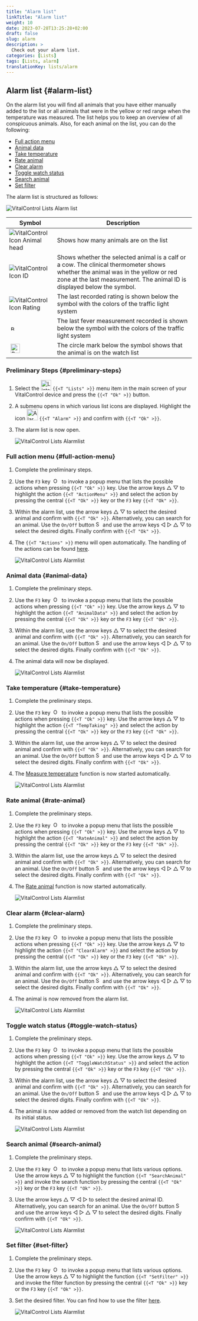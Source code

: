 ```yaml
---
title: "Alarm list"
linkTitle: "Alarm list"
weight: 10
date: 2023-07-28T13:25:28+02:00
draft: false
slug: alarm
description: >
  Check out your alarm list.
categories: [Lists]
tags: [Lists, alarm]
translationKey: lists/alarm
---
```

## Alarm list {#alarm-list}

On the alarm list you will find all animals that you have either manually added to the list or all animals that were in the yellow or red range when the temperature was measured. The list helps you to keep an overview of all conspicuous animals. Also, for each animal on the list, you can do the following:

- [Full action menu](#full-action-menu)
- [Animal data](#animal-data)
- [Take temperature](#take-temperature)
- [Rate animal](#rate-animal)
- [Clear alarm](#clear-alarm)
- [Toggle watch status](#toggle-watch-status)
- [Search animal](#search-animal)
- [Set filter](#set-filter)

The alarm list is structured as follows:

   ![VitalControl Lists Alarm list](../images/alarmstructure.png "Structure of the alarm list")

|Symbol   | Description
|-------  |----
| ![VitalControl Icon Animal head](../images/kopf.png "Animal head") | Shows how many animals are on the list
| ![VitalControl Icon ID](../images/ID.png "ID") | Shows whether the selected animal is a calf or a cow. The clinical thermometer shows whether the animal was in the yellow or red zone at the last measurement. The animal ID is displayed below the symbol.
| ![VitalControl Icon Rating](../images/auge.png "Icon Rating") | The last recorded rating is shown below the symbol with the colors of the traffic light system
| &nbsp;<img src="/icons/actions/temperature.svg" width="12" align="bottom" alt="Body temperature" title="Body temperature" /> | The last fever measurement recorded is shown below the symbol with the colors of the traffic light system
| &nbsp;<img src="/icons/actions/rating.svg" width="25" align="bottom" alt="Rating of animal" title="Rating" /> |The circle mark below the symbol shows that the animal is on the watch list

### Preliminary Steps {#preliminary-steps}

1. Select the <img src="/icons/main/lists.svg" width="28" align="bottom" alt="Lists" /> `{{<T "Lists" >}}` menu item in the main screen of your VitalControl device and press the `{{<T "Ok" >}}` button.

2. A submenu opens in which various list icons are displayed. Highlight the icon <img src="/icons/lists/alarmlist.svg" width="30" align="bottom" alt="Alarm" /> `{{<T "Alarm" >}}` and confirm with `{{<T "Ok" >}}`.

3. The alarm list is now open.

   ![VitalControl Lists Alarmlist](../images/firststeps.png "Preliminary Steps")

### Full action menu {#full-action-menu}

1. Complete the preliminary steps.

2. Use the `F3` key &nbsp;<img src="/icons/footer/open-popup.svg" width="15" align="bottom" alt="Open popup" />&nbsp; to invoke a popup menu that lists the possible actions when pressing `{{<T "Ok" >}}` key. Use the arrow keys △ ▽ to highlight the action `{{<T "ActionMenu" >}}` and select the action by pressing the central `{{<T "Ok" >}}` key or the `F3` key `{{<T "Ok" >}}`.

3. Within the alarm list, use the arrow keys △ ▽ to select the desired animal and confirm with `{{<T "Ok" >}}`. Alternatively, you can search for an animal. Use the `On/Off` button <img src="/icons/footer/search.svg" width="15" align="bottom" alt="Search" /> and use the arrow keys ◁ ▷ △ ▽ to select the desired digits. Finally confirm with `{{<T "Ok" >}}`.

4. The `{{<T "Actions" >}}` menu will open automatically. The handling of the actions can be found [here](/en/docs/actions/).

   ![VitalControl Lists Alarmlist](../images/actionmenu.png "Action menu")

### Animal data {#animal-data}

1. Complete the preliminary steps.

2. Use the `F3` key &nbsp;<img src="/icons/footer/open-popup.svg" width="15" align="bottom" alt="Open popup" />&nbsp; to invoke a popup menu that lists the possible actions when pressing `{{<T "Ok" >}}` key. Use the arrow keys △ ▽ to highlight the action `{{<T "AnimalData" >}}` and select the action by pressing the central `{{<T "Ok" >}}` key or the `F3` key `{{<T "Ok" >}}`.

3. Within the alarm list, use the arrow keys △ ▽ to select the desired animal and confirm with `{{<T "Ok" >}}`. Alternatively, you can search for an animal. Use the `On/Off` button <img src="/icons/footer/search.svg" width="15" align="bottom" alt="Search" /> and use the arrow keys ◁ ▷ △ ▽ to select the desired digits. Finally confirm with `{{<T "Ok" >}}`.

4. The animal data will now be displayed.

   ![VitalControl Lists Alarmlist](../images/animaldata.png "Animal data")

### Take temperature {#take-temperature}

1. Complete the preliminary steps.

2. Use the `F3` key &nbsp;<img src="/icons/footer/open-popup.svg" width="15" align="bottom" alt="Open popup" />&nbsp; to invoke a popup menu that lists the possible actions when pressing `{{<T "Ok" >}}` key. Use the arrow keys △ ▽ to highlight the action `{{<T "TempTaking" >}}` and select the action by pressing the central `{{<T "Ok" >}}` key or the `F3` key `{{<T "Ok" >}}`.

3. Within the alarm list, use the arrow keys △ ▽ to select the desired animal and confirm with `{{<T "Ok" >}}`. Alternatively, you can search for an animal. Use the `On/Off` button <img src="/icons/footer/search.svg" width="15" align="bottom" alt="Search" /> and use the arrow keys ◁ ▷ △ ▽ to select the desired digits. Finally confirm with `{{<T "Ok" >}}`.

4. The [Measure temperature](/en/docs/actions/measure-temperature/#measure-fever) function is now started automatically.

   ![VitalControl Lists Alarmlist](../images/temperature.png "Take temperature")

### Rate animal {#rate-animal}

1. Complete the preliminary steps.

2. Use the `F3` key &nbsp;<img src="/icons/footer/open-popup.svg" width="15" align="bottom" alt="Open popup" />&nbsp; to invoke a popup menu that lists the possible actions when pressing `{{<T "Ok" >}}` key. Use the arrow keys △ ▽ to highlight the action `{{<T "RateAnimal" >}}` and select the action by pressing the central `{{<T "Ok" >}}` key or the `F3` key `{{<T "Ok" >}}`.

3. Within the alarm list, use the arrow keys △ ▽ to select the desired animal and confirm with `{{<T "Ok" >}}`. Alternatively, you can search for an animal. Use the `On/Off` button <img src="/icons/footer/search.svg" width="15" align="bottom" alt="Search" /> and use the arrow keys ◁ ▷ △ ▽ to select the desired digits. Finally confirm with `{{<T "Ok" >}}`.

4. The [Rate animal](/en/docs/actions/rating/#rate-your-animals) function is now started automatically.

   ![VitalControl Lists Alarmlist](../images/rateanimal.png "Rate animal")

### Clear alarm {#clear-alarm}

1. Complete the preliminary steps.

2. Use the `F3` key &nbsp;<img src="/icons/footer/open-popup.svg" width="15" align="bottom" alt="Open popup" />&nbsp; to invoke a popup menu that lists the possible actions when pressing `{{<T "Ok" >}}` key. Use the arrow keys △ ▽ to highlight the action `{{<T "ClearAlarm" >}}` and select the action by pressing the central `{{<T "Ok" >}}` key or the `F3` key `{{<T "Ok" >}}`.

3. Within the alarm list, use the arrow keys △ ▽ to select the desired animal and confirm with `{{<T "Ok" >}}`. Alternatively, you can search for an animal. Use the `On/Off` button <img src="/icons/footer/search.svg" width="15" align="bottom" alt="Search" /> and use the arrow keys ◁ ▷ △ ▽ to select the desired digits. Finally confirm with `{{<T "Ok" >}}`.

4. The animal is now removed from the alarm list.

   ![VitalControl Lists Alarmlist](../images/clearalarm.png "Clear alarm")

### Toggle watch status {#toggle-watch-status}

1. Complete the preliminary steps.

2. Use the `F3` key &nbsp;<img src="/icons/footer/open-popup.svg" width="15" align="bottom" alt="Open popup" />&nbsp; to invoke a popup menu that lists the possible actions when pressing `{{<T "Ok" >}}` key. Use the arrow keys △ ▽ to highlight the action `{{<T "ToggleWatchStatus" >}}` and select the action by pressing the central `{{<T "Ok" >}}` key or the `F3` key `{{<T "Ok" >}}`.

3. Within the alarm list, use the arrow keys △ ▽ to select the desired animal and confirm with `{{<T "Ok" >}}`. Alternatively, you can search for an animal. Use the `On/Off` button <img src="/icons/footer/search.svg" width="15" align="bottom" alt="Search" /> and use the arrow keys ◁ ▷ △ ▽ to select the desired digits. Finally confirm with `{{<T "Ok" >}}`.

4. The animal is now added or removed from the watch list depending on its initial status.

   ![VitalControl Lists Alarmlist](../images/watchlist.png "Toggle watch status")

### Search animal {#search-animal}

1. Complete the preliminary steps.

2. Use the `F3` key &nbsp;<img src="/icons/footer/open-popup.svg" width="15" align="bottom" alt="Open popup" />&nbsp; to invoke a popup menu that lists various options. Use the arrow keys △ ▽ to highlight the function `{{<T "SearchAnimal" >}}` and invoke the search function by pressing the central `{{<T "Ok" >}}` key or the `F3` key `{{<T "Ok" >}}`.

3. Use the arrow keys △ ▽ ◁ ▷ to select the desired animal ID. Alternatively, you can search for an animal. Use the `On/Off` button <img src="/icons/footer/search.svg" width="15" align="bottom" alt="Search" /> and use the arrow keys ◁ ▷ △ ▽ to select the desired digits. Finally confirm with `{{<T "Ok" >}}`.

   ![VitalControl Lists Alarmlist](../images/searchanimal.png "Search animal")

### Set filter {#set-filter}

1. Complete the preliminary steps.

2. Use the `F3` key &nbsp;<img src="/icons/footer/open-popup.svg" width="15" align="bottom" alt="Open popup" />&nbsp; to invoke a popup menu that lists various options. Use the arrow keys △ ▽ to highlight the function `{{<T "SetFilter" >}}` and invoke the filter function by pressing the central `{{<T "Ok" >}}` key or the `F3` key `{{<T "Ok" >}}`.

3. Set the desired filter. You can find how to use the filter [here](../../filter/#applying-filters).

   ![VitalControl Lists Alarmlist](../images/setfilter.png "Set filter")
